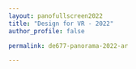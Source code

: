 ```yaml
---
layout: panofullscreen2022
title: "Design for VR - 2022"
author_profile: false

permalink: de677-panorama-2022-ar

---
```

